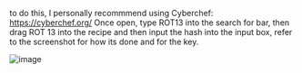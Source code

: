 to do this, I personally recommmend using Cyberchef: https://cyberchef.org/
Once open, type ROT13 into the search for bar, then drag ROT 13 into the recipe and then input the hash into the input box, refer to the screenshot for how its done and for the key.

![image](https://github.com/CountDraculaDaughter/projects/assets/155210038/c9aabc3b-0081-406d-bdb9-bdf247d690f3)
